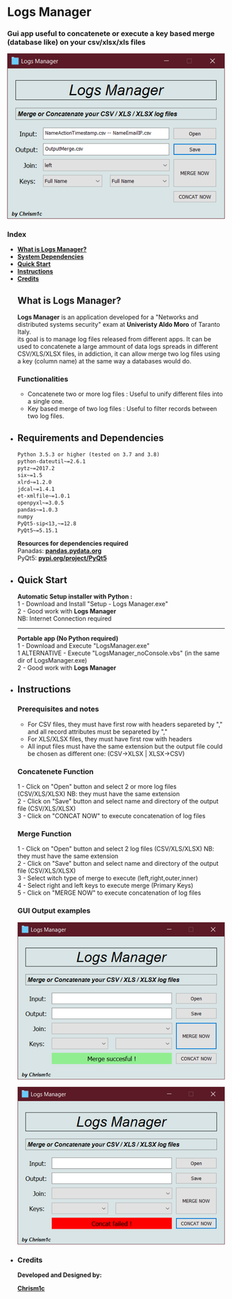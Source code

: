 # Logs Manager
### Gui app useful to concatenete or execute a key based merge (database like) on your csv/xlsx/xls files<br>
<p align="center">
  <img src="src/images/logsmanager_image.png">
</p>

### Index

- [**What is Logs Manager?**](#what-is-logs-manager)
- [**System Dependencies**](#requirements-and-dependencies)
- [**Quick Start**](#quick-start)
- [**Instructions**](#instructions)
- [**Credits**](#credits)

<ul>


## What is Logs Manager?

**Logs Manager** is an application developed for a "Networks and distributed systems security" exam 
at **Univeristy Aldo Moro** of Taranto Italy. <br>
its goal is to manage log files released from different apps. 
It can be used to concatenete a large ammount of data logs spreads in different CSV/XLS/XLSX files, 
in addiction, it can allow merge two log files using a key (column name) at the same way a databases would do.

### Functionalities
<ul>

<li>
    Concatenete two or more log files : Useful to unify different files into a single one.
</li>
<li>
    Key based merge of two log files : Useful to filter records between two log files.
</li>

</ul>


<li>

## Requirements and Dependencies
```
Python 3.5.3 or higher (tested on 3.7 and 3.8)
python-dateutil~=2.6.1
pytz~=2017.2
six~=1.5
xlrd~=1.2.0
jdcal~=1.4.1
et-xmlfile~=1.0.1
openpyxl~=3.0.5
pandas~=1.0.3
numpy
PyQt5-sip<13,~=12.8
PyQt5~=5.15.1
 ```  
	
**Resources for dependencies required** <br>
Panadas: [**pandas.pydata.org**](https://pandas.pydata.org/) <br>
PyQt5: [**pypi.org/project/PyQt5**](https://pypi.org/project/PyQt5/) <br>

</li>
<li>

## Quick Start

**Automatic Setup installer with Python :**<br>
1 - Download and Install "Setup - Logs Manager.exe" <br>
2 - Good work with **Logs Manager** <br>
NB: Internet Connection required
___
**Portable app (No Python required)**<br>
1 - Download and Execute "LogsManager.exe"<br>
1 ALTERNATIVE - Execute "LogsManager_noConsole.vbs" (in the same dir of LogsManager.exe)<br>
2 - Good work with **Logs Manager** <br>


</li>
<li>


## Instructions

### Prerequisites and notes
- For CSV files, they must have first row with headers separeted by "," and all record attributes must be separeted by ","
- For XLS/XLSX files, they must have first row with headers
- All input files must have the same extension but the output file could be chosen as different one: (CSV->XLSX | XLSX->CSV)

### Concatenete Function <br> 
1 - Click on "Open" button and select 2 or more log files (CSV/XLS/XLSX) NB: they must have the same extension<br>
2 - Click on "Save" button and select name and directory of the output file (CSV/XLS/XLSX)<br>
3 - Click on "CONCAT NOW" to execute concatenation of log files<br> 

### Merge Function <br>
1 - Click on "Open" button and select 2 log files (CSV/XLS/XLSX) NB: they must have the same extension<br>
2 - Click on "Save" button and select name and directory of the output file (CSV/XLS/XLSX)<br>
3 - Select witch type of merge to execute (left,right,outer,inner)<br>
4 - Select right and left keys to execute merge (Primary Keys)<br>
5 - Click on "MERGE NOW" to execute concatenation of log files<br>

### GUI Output examples <br>

<p align="center">
  <img src="src/images/logsmanager_image_succesful.png">
</p>
<p align="center">
  <img src="src/images/logsmanager_image_failed.png">
</p>
</li>
<li>

### Credits

**Developed and Designed by:**

[**Chrism1c**](https://github.com/Chrism1c)

</li>
</ul>

